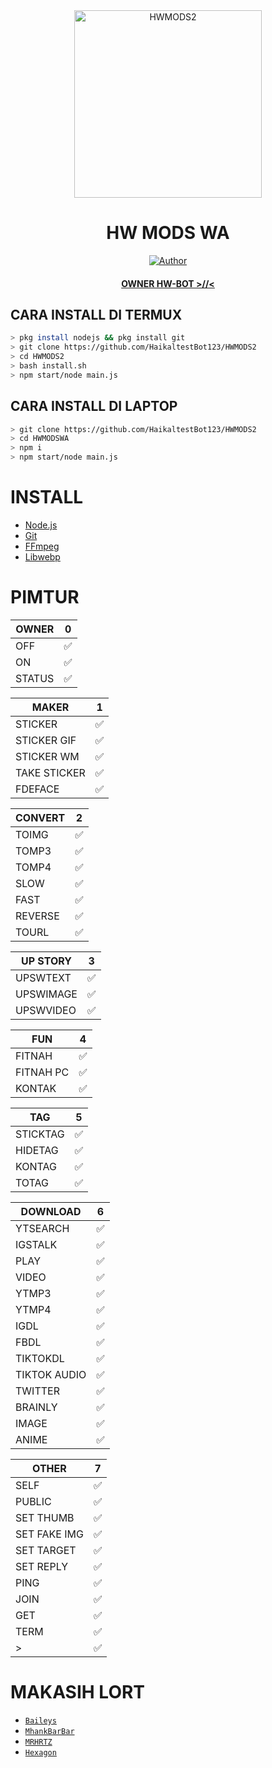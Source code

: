 <div align="center">
<img src="https://cdn.pixabay.com/photo/2021/07/21/14/42/indonesian-6483193_640.jpg" alt="HWMODS2" width="300" />

# HW MODS WA

>
>
>
</div>
<p align="center">
  <a href="https://github.com/HaikaltestBot123"><img title="Author" src="https://cdn.pixabay.com/photo/2021/07/21/14/42/indonesian-6483193_640.jpg/badge/Author-HW MODS WA-red.svg?style=for-the-badge&logo=github" /></a>
  <h4 align="center">
  <a href="https://wa.me/6285714170944">OWNER HW-BOT >//< </a>
</h4>
</p>

## CARA INSTALL DI TERMUX
```bash
> pkg install nodejs && pkg install git
> git clone https://github.com/HaikaltestBot123/HWMODS2
> cd HWMODS2
> bash install.sh
> npm start/node main.js
```
## CARA INSTALL DI LAPTOP
```bash
> git clone https://github.com/HaikaltestBot123/HWMODS2
> cd HWMODSWA
> npm i
> npm start/node main.js
```

# INSTALL
* [Node.js](https://nodejs.org/en/)
* [Git](https://git-scm.com/downloads)
* [FFmpeg](https://github.com/BtbN/FFmpeg-Builds/releases/download/autobuild-2020-12-08-13-03/ffmpeg-n4.3.1-26-gca55240b8c-win64-gpl-4.3.zip)
* [Libwebp](https://developers.google.com/speed/webp/download)

# PIMTUR

| OWNER | 0 |
| ------------- | ------------- |
| OFF |✅|
| ON |✅|
| STATUS |✅|

| MAKER | 1 |
| ------------- | ------------- |
| STICKER |✅|
| STICKER GIF |✅|
| STICKER WM |✅|
| TAKE STICKER |✅|
| FDEFACE |✅|

| CONVERT | 2 |
| ------------- | ------------- |
| TOIMG |✅|
| TOMP3 |✅|
| TOMP4 |✅|
| SLOW |✅|
| FAST |✅|
| REVERSE |✅|
| TOURL |✅|

| UP STORY | 3 |
| ------------- | ------------- |
| UPSWTEXT |✅|
| UPSWIMAGE |✅|
| UPSWVIDEO  |✅|

| FUN | 4 |
| ------------- | ------------- |
| FITNAH |✅|
| FITNAH PC |✅|
| KONTAK |✅|


| TAG | 5 |
| ------------- | ------------- |
| STICKTAG |✅|
| HIDETAG |✅|
| KONTAG |✅|
| TOTAG |✅|

| DOWNLOAD | 6 |
| ------------- | ------------- |
| YTSEARCH |✅|
| IGSTALK |✅|
| PLAY |✅|
| VIDEO |✅|
| YTMP3 |✅|
| YTMP4 |✅|
| IGDL |✅|
| FBDL |✅|
| TIKTOKDL |✅|
| TIKTOK AUDIO |✅|
| TWITTER |✅|
| BRAINLY |✅|
| IMAGE |✅|
| ANIME |✅|

| OTHER | 7 |
| ------------- | ------------- |
| SELF |✅|
| PUBLIC |✅|
| SET THUMB |✅|
| SET FAKE IMG |✅|
| SET TARGET |✅|
| SET REPLY |✅|
| PING |✅|
| JOIN |✅|
| GET |✅|
| TERM |✅|
| > |✅|

  # MAKASIH LORT
* [`Baileys`](https://github.com/adiwajshing/Baileys)
* [`MhankBarBar`](https://github.com/MhankBarBar)
* [`MRHRTZ`](https://github.com/MRHRTZ)
* [`Hexagon`](https://github.com/Hexagonz)
  
  
